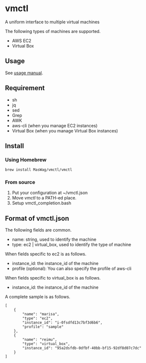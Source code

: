 vmctl
=====

A uniform interface to multiple virtual machines

The following types of machines are supported.

* AWS EC2
* Virtual Box

Usage
-----

See [usage manual](./doc/man.md).


Requirement
-----------

* sh
* jq
* sed
* Grep
* AWK
* aws-cli (when you manage EC2 instances)
* Virtual Box (when you manage Virtual Box instances)

Install
-------

### Using Homebrew

```bash
brew install MasWag/vmctl/vmctl
```

### From source

1. Put your configuration at ~/vmctl.json
2. Move *vmctl* to a PATH-ed place.
3. Setup vmctl_completion.bash

Format of vmctl.json
--------------------

The following fields are common.

* name: string, used to identify the machine
* type: ec2 | virtual_box, used to identify the type of machine

When fields specific to ec2 is as follows.

* instance_id: the instance\_id of the machine
* profile (optional): You can also specify the profile of aws-cli


When fields specific to virtual_box is as follows.

* instance_id: the instance\_id of the machine

A complete sample is as follows.

```
[
    {
        "name": "marisa",
        "type": "ec2",
        "instance_id": "i-0fsdfd13c7bf3d6b6",
        "profile": "sample"
    },
    {
        "name": "reimu",
        "type": "virtual_box",
        "instance_id": "95a2dsfdb-0dfbf-40bb-bf15-92df8d07c7dc"
    }
]
```
